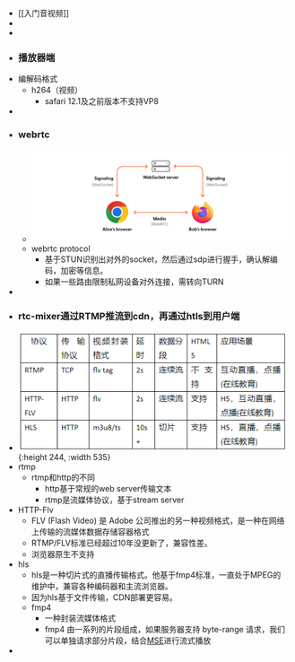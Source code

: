 - [[入门音视频]]
-
-
- ### 播放器端
- 编解码格式
	- h264（视频）
		- safari 12.1及之前版本不支持VP8
-
- ### webrtc
	- ![image.png](../assets/image_1668476041003_0.png)
	- webrtc protocol
		- 基于STUN识别出对外的socket，然后通过sdp进行握手，确认解编码，加密等信息。
		- 如果一些路由限制私网设备对外连接，需转向TURN
-
- ### rtc-mixer通过RTMP推流到cdn，再通过htls到用户端
- ![image.png](../assets/image_1668148688652_0.png){:height 244, :width 535}
- rtmp
	- rtmp和http的不同
		- http基于常规的web server传输文本
		- rtmp是流媒体协议，基于stream server
- HTTP-Flv
	- FLV (Flash Video) 是 Adobe 公司推出的另一种视频格式，是一种在网络上传输的流媒体数据存储容器格式
	- RTMP/FLV标准已经超过10年没更新了，兼容性差。
	- 浏览器原生不支持
- hls
	- hls是一种切片式的直播传输格式。他基于fmp4标准，一直处于MPEG的维护中，兼容各种编码器和主流浏览器。
	- 因为hls基于文件传输，CDN部署更容易。
	- fmp4
		- 一种封装流媒体格式
		- fmp4 由一系列的片段组成，如果服务器支持 byte-range 请求，我们可以单独请求部分片段，结合[MSE](https://www.zhihu.com/question/314810515/answer/618143543)进行流式播放
-